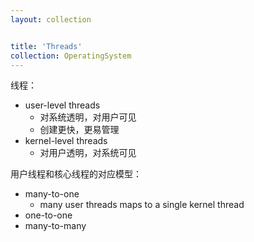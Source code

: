 ```yaml
---
layout: collection


title: 'Threads'
collection: OperatingSystem
---
```



线程：
- user-level threads
  - 对系统透明，对用户可见
  - 创建更快，更易管理
- kernel-level threads
  - 对用户透明，对系统可见

用户线程和核心线程的对应模型：
- many-to-one
  - many user threads maps to a single kernel thread
- one-to-one
- many-to-many


